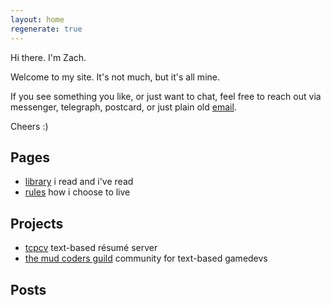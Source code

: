 ```yaml
---
layout: home
regenerate: true
---
```


Hi there. I'm Zach.

Welcome to my site. It's not much, but it's all mine.

If you see something you like, or just want to chat, feel free to reach out via messenger, telegraph, postcard, or just plain old [email](mailto:zach@flower.codes).

Cheers :)

## Pages

* [library](/library.html) i read and i've read
* [rules](/rules.html) how i choose to live

## Projects

* [tcpcv](https://github.com/zachflower/tcpcv) text-based résumé server
* [the mud coders guild](http://mudcoders.com) community for text-based gamedevs

## Posts